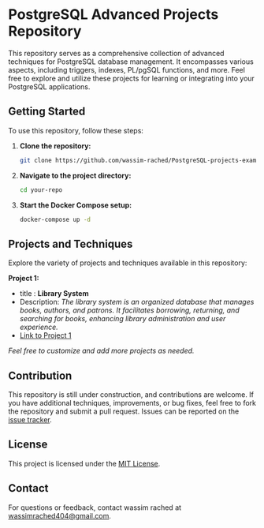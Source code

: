 # PostgreSQL Advanced Projects Repository

This repository serves as a comprehensive collection of advanced techniques for PostgreSQL database management. It encompasses various aspects, including triggers, indexes, PL/pgSQL functions, and more. Feel free to explore and utilize these projects for learning or integrating into your PostgreSQL applications.

## Getting Started

To use this repository, follow these steps:

1. **Clone the repository:**

   ```bash
   git clone https://github.com/wassim-rached/PostgreSQL-projects-examples
   ```

2. **Navigate to the project directory:**

   ```bash
   cd your-repo
   ```

3. **Start the Docker Compose setup:**

   ```bash
   docker-compose up -d
   ```

## Projects and Techniques

Explore the variety of projects and techniques available in this repository:

**Project 1:**

- title : **Library System**
- Description: _The library system is an organized database that manages books, authors, and patrons. It facilitates borrowing, returning, and searching for books, enhancing library administration and user experience._
- [Link to Project 1](projects/library-system/)

_Feel free to customize and add more projects as needed._

## Contribution

This repository is still under construction, and contributions are welcome. If you have additional techniques, improvements, or bug fixes, feel free to fork the repository and submit a pull request. Issues can be reported on the [issue tracker](https://github.com/wassim-rached/PostgreSQL-projects-examples/issues).

## License

This project is licensed under the [MIT License](LICENSE).

## Contact

For questions or feedback, contact wassim rached at [wassimrached404@gmail.com](mailto:wassimrached404@gmail.com).
